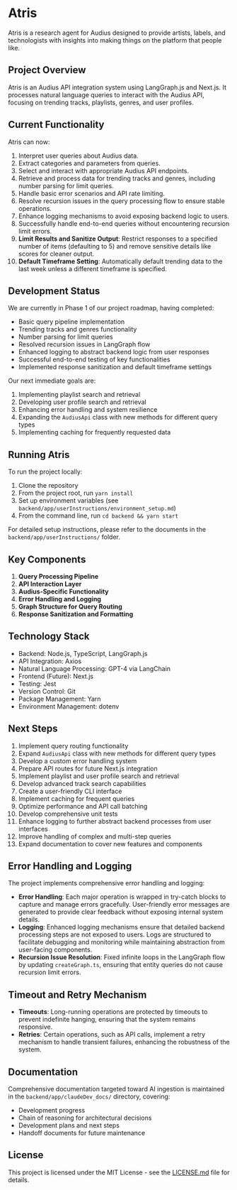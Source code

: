 # Atris

Atris is a research agent for Audius designed to provide artists, labels, and technologists with insights into making things on the platform that people like.

## Project Overview

Atris is an Audius API integration system using LangGraph.js and Next.js. It processes natural language queries to interact with the Audius API, focusing on trending tracks, playlists, genres, and user profiles.

## Current Functionality

Atris can now:
1. Interpret user queries about Audius data.
2. Extract categories and parameters from queries.
3. Select and interact with appropriate Audius API endpoints.
4. Retrieve and process data for trending tracks and genres, including number parsing for limit queries.
5. Handle basic error scenarios and API rate limiting.
6. Resolve recursion issues in the query processing flow to ensure stable operations.
7. Enhance logging mechanisms to avoid exposing backend logic to users.
8. Successfully handle end-to-end queries without encountering recursion limit errors.
9. **Limit Results and Sanitize Output**: Restrict responses to a specified number of items (defaulting to 5) and remove sensitive details like scores for cleaner output.
10. **Default Timeframe Setting**: Automatically default trending data to the last week unless a different timeframe is specified.

## Development Status

We are currently in Phase 1 of our project roadmap, having completed:
- Basic query pipeline implementation
- Trending tracks and genres functionality
- Number parsing for limit queries
- Resolved recursion issues in LangGraph flow
- Enhanced logging to abstract backend logic from user responses
- Successful end-to-end testing of key functionalities
- Implemented response sanitization and default timeframe settings

Our next immediate goals are:
1. Implementing playlist search and retrieval
2. Developing user profile search and retrieval
3. Enhancing error handling and system resilience
4. Expanding the `AudiusApi` class with new methods for different query types
5. Implementing caching for frequently requested data

## Running Atris

To run the project locally:

1. Clone the repository
2. From the project root, run `yarn install`
3. Set up environment variables (see `backend/app/userInstructions/environment_setup.md`)
4. From the command line, run `cd backend && yarn start`

For detailed setup instructions, please refer to the documents in the `backend/app/userInstructions/` folder.

## Key Components

1. **Query Processing Pipeline**
2. **API Interaction Layer**
3. **Audius-Specific Functionality**
4. **Error Handling and Logging**
5. **Graph Structure for Query Routing**
6. **Response Sanitization and Formatting**

## Technology Stack

- Backend: Node.js, TypeScript, LangGraph.js
- API Integration: Axios
- Natural Language Processing: GPT-4 via LangChain
- Frontend (Future): Next.js
- Testing: Jest
- Version Control: Git
- Package Management: Yarn
- Environment Management: dotenv

## Next Steps

1. Implement query routing functionality
2. Expand `AudiusApi` class with new methods for different query types
3. Develop a custom error handling system
4. Prepare API routes for future Next.js integration
5. Implement playlist and user profile search and retrieval
6. Develop advanced track search capabilities
7. Create a user-friendly CLI interface
8. Implement caching for frequent queries
9. Optimize performance and API call batching
10. Develop comprehensive unit tests
11. Enhance logging to further abstract backend processes from user interfaces
12. Improve handling of complex and multi-step queries
13. Expand documentation to cover new features and components

## Error Handling and Logging

The project implements comprehensive error handling and logging:
- **Error Handling**: Each major operation is wrapped in try-catch blocks to capture and manage errors gracefully. User-friendly error messages are generated to provide clear feedback without exposing internal system details.
- **Logging**: Enhanced logging mechanisms ensure that detailed backend processing steps are not exposed to users. Logs are structured to facilitate debugging and monitoring while maintaining abstraction from user-facing components.
- **Recursion Issue Resolution**: Fixed infinite loops in the LangGraph flow by updating `createGraph.ts`, ensuring that entity queries do not cause recursion limit errors.

## Timeout and Retry Mechanism

- **Timeouts**: Long-running operations are protected by timeouts to prevent indefinite hanging, ensuring that the system remains responsive.
- **Retries**: Certain operations, such as API calls, implement a retry mechanism to handle transient failures, enhancing the robustness of the system.

## Documentation

Comprehensive documentation targeted toward AI ingestion is maintained in the `backend/app/claudeDev_docs/` directory, covering:
- Development progress
- Chain of reasoning for architectural decisions
- Development plans and next steps
- Handoff documents for future maintenance

## License

This project is licensed under the MIT License - see the [LICENSE.md](LICENSE.md) file for details.